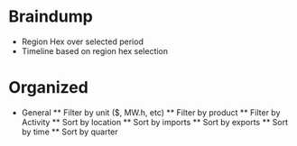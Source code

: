 # Braindump
* Region Hex over selected period
* Timeline based on region hex selection

# Organized
* General
** Filter by unit ($, MW.h, etc)
** Filter by product
** Filter by Activity
** Sort by location
** Sort by imports
** Sort by exports
** Sort by time
** Sort by quarter
